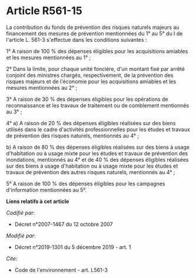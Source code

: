 # Article R561-15

La contribution du fonds de prévention des risques naturels majeurs au financement des mesures de prévention mentionnées du
1° au 5° du I de l'article L. 561-3 s'effectue dans les conditions suivantes :

1° A raison de 100 % des dépenses éligibles pour les acquisitions amiables et les mesures mentionnées au 1° ;

2° Dans la limite, pour chaque unité foncière, d'un montant fixé par arrêté conjoint des ministres chargés, respectivement,
de la prévention des risques majeurs et de l'économie pour les acquisitions amiables et les mesures mentionnées au 2° ;

3° A raison de 30 % des dépenses éligibles pour les opérations de reconnaissance et les travaux de traitement ou de
comblement mentionnés au 3° ;

4° a) A raison de 20 % des dépenses éligibles réalisées sur des biens utilisés dans le cadre d'activités professionnelles
pour les études et travaux de prévention des risques naturels, mentionnés au 4° ;

b) A raison de 80 % des dépenses éligibles réalisées sur des biens à usage d'habitation ou à usage mixte pour les études et
travaux de prévention des inondations, mentionnés au 4° et de 40 % des dépenses éligibles réalisées sur des biens à usage
d'habitation ou à usage mixte pour les études et travaux de prévention des autres risques naturels, mentionnés au 4° ;

5° A raison de 100 % des dépenses éligibles pour les campagnes d'information mentionnées au 5°.

**Liens relatifs à cet article**

_Codifié par_:

  - Décret n°2007-1467 du 12 octobre 2007

_Modifié par_:

  - Décret n°2019-1301 du 5 décembre 2019 - art. 1

_Cite_:

  - Code de l'environnement - art. L561-3
